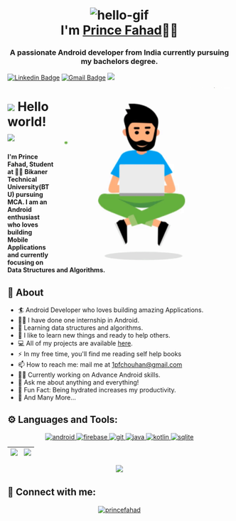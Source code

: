 <!-- <h1 align="center">Hi 👋, I'm Prince Fahad</h1> -->
<h1 align="center"> <img src="https://user-images.githubusercontent.com/94643962/147745763-4624fe1f-5ae5-4475-bbbc-e252678884f4.gif" alt="hello-gif"> <br >I'm <a href="https://www.linkedin.com/in/princefahad/">Prince Fahad</a>👨‍💻</h1>

<p align="center"> <h3 align="center">A passionate Android developer from India currently pursuing my bachelors degree.</h3> 

[![Linkedin Badge](https://img.shields.io/badge/devprincefahad-30302f?style=flat&logo=linkedin)](https://www.linkedin.com/in/princefahad/)
[![Gmail Badge](https://img.shields.io/badge/1pfchouhan@gmail.com-30302f?style=flat&logo=Gmail&logoColor=white)](mailto:1pfchouhan@gmail.com)
![](https://visitor-badge.glitch.me/badge?page_id=devprincefahad) 
</p>

<img align="right" alt="GIF" src="https://github.com/dheerajkotwani/dheerajkotwani/blob/master/web_character_dheeraj.gif" width="400px" />

# <img src="https://github.com/TheDudeThatCode/TheDudeThatCode/blob/master/Assets/Hi.gif" width="29px"> Hello world!&nbsp;<img src="https://github.com/TheDudeThatCode/TheDudeThatCode/blob/master/Assets/Earth.gif" width="24px">           
#### I'm Prince Fahad, Student at 👨‍💻 Bikaner Technical University(BTU) pursuing MCA.  I am an Android enthusiast who loves building Mobile Applications and currently focusing on Data Structures and Algorithms.  

## 🧐 About
- 🏄‍ Android Developer who loves building amazing Applications.
- 👨‍💻 I have done one internship in Android.
- 🤪 Learning data structures and algorithms.
- 🌱 I like to learn new things and ready to help others.
- 💻 All of my projects are available [here](https://github.com/devprincefahad?tab=repositories).
- ⚡ In my free time, you'll find me reading self help books
- 📫 How to reach me: mail me at [1pfchouhan@gmail.com](mailto:1pfchouhan@gmail.com)
- 🧙‍♂️ Currently working on Advance Android skills.
- 💬 Ask me about anything and everything! 
- 🎨 Fun Fact: Being hydrated increases my productivity.
- 👯 And Many More...

<!-- <p align="left"> <a href="https://github.com/ryo-ma/github-profile-trophy"><img src="https://github-profile-trophy.vercel.app/?username=devprincefahad" alt="devprincefahad" /></a> </p> -->

## ⚙ Languages and Tools:
<p align="center"> <a href="https://developer.android.com" target="_blank" rel="noreferrer"> <img src="https://seeklogo.com/images/A/android-icon-logo-DB06FA8B39-seeklogo.com.png" alt="android" width="40" height="40"/> </a> <a href="https://firebase.google.com/" target="_blank" rel="noreferrer"> <img src="https://www.vectorlogo.zone/logos/firebase/firebase-icon.svg" alt="firebase" width="40" height="40"/> </a> <a href="https://git-scm.com/" target="_blank" rel="noreferrer"> <img src="https://git-scm.com/images/logos/downloads/Git-Icon-1788C.png" alt="git" width="40" height="40"/> </a> <a href="https://www.java.com" target="_blank" rel="noreferrer"> <img src="https://www.svgrepo.com/show/303388/java-4-logo.svg" alt="java" width="40" height="40"/> </a> <a href="https://kotlinlang.org" target="_blank" rel="noreferrer"> <img src="https://www.vectorlogo.zone/logos/kotlinlang/kotlinlang-icon.svg" alt="kotlin" width="40" height="40"/> </a> <a href="https://www.sqlite.org/" target="_blank" rel="noreferrer"> <img src="https://www.vectorlogo.zone/logos/sqlite/sqlite-icon.svg" alt="sqlite" width="40" height="40"/> </a> </p>

|<img src="https://github-readme-stats.vercel.app/api?username=devprincefahad&&show_icons=true&&hide_border=false&&count_private=true&include_all_commits=true"/>|<img src="https://github-readme-streak-stats.herokuapp.com/?user=devprincefahad&&hide_border=false&&show_icons=true"/>|
|---|---|

<p align="center">
  <img src="https://github-readme-stats.vercel.app/api/top-langs/?username=devprincefahad&layout=compact"/>
</p>

## 💬 Connect with me:
<p align="center">
<a align="center" href="https://linkedin.com/in/princefahad" target="blank"><img align="center" src="https://cdn.worldvectorlogo.com/logos/linkedin-icon-2.svg" alt="princefahad" height="30" width="40" /></a>
</p>

<!-- <img align="center" src="https://github-readme-stats.vercel.app/api/top-langs?username=devprincefahad&show_icons=true&locale=en&layout=compact" alt="devprincefahad" />

<img align="center" src="https://github-readme-stats.vercel.app/api?username=devprincefahad&show_icons=true&locale=en" alt="devprincefahad" />

<img align="center" src="https://github-readme-streak-stats.herokuapp.com/?user=devprincefahad&" alt="devprincefahad" /> -->
